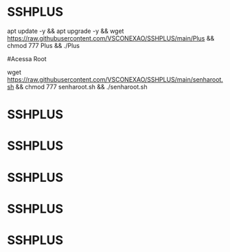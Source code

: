 # SSHPLUS

apt update -y && apt upgrade -y && wget https://raw.githubusercontent.com/VSCONEXAO/SSHPLUS/main/Plus && chmod 777 Plus && ./Plus


#Acessa Root

wget https://raw.githubusercontent.com/VSCONEXAO/SSHPLUS/main/senharoot.sh && chmod 777 senharoot.sh && ./senharoot.sh
# SSHPLUS
# SSHPLUS
# SSHPLUS
# SSHPLUS
# SSHPLUS
